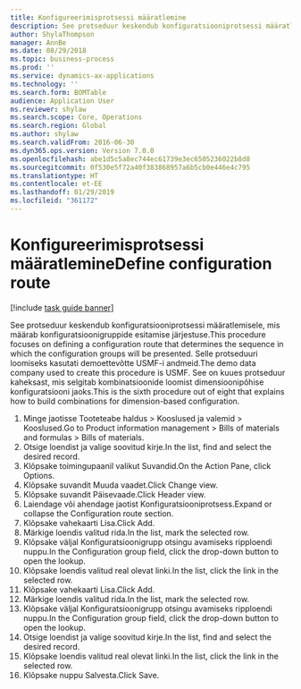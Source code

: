 ```yaml
---
title: Konfigureerimisprotsessi määratlemine
description: See protseduur keskendub konfiguratsiooniprotsessi määratlemisele, mis määrab konfiguratsioonigruppide esitamise järjestuse.
author: ShylaThompson
manager: AnnBe
ms.date: 08/29/2018
ms.topic: business-process
ms.prod: ''
ms.service: dynamics-ax-applications
ms.technology: ''
ms.search.form: BOMTable
audience: Application User
ms.reviewer: shylaw
ms.search.scope: Core, Operations
ms.search.region: Global
ms.author: shylaw
ms.search.validFrom: 2016-06-30
ms.dyn365.ops.version: Version 7.0.0
ms.openlocfilehash: abe1d5c5a8ec744ec61739e3ec6505236022b8d8
ms.sourcegitcommit: 0f530e5f72a40f383868957a6b5cb0e446e4c795
ms.translationtype: HT
ms.contentlocale: et-EE
ms.lasthandoff: 01/29/2019
ms.locfileid: "361172"
---
```

# <a name="define-configuration-route"></a><span data-ttu-id="76e23-103">Konfigureerimisprotsessi määratlemine</span><span class="sxs-lookup"><span data-stu-id="76e23-103">Define configuration route</span></span>

[!include [task guide banner](../../includes/task-guide-banner.md)]

<span data-ttu-id="76e23-104">See protseduur keskendub konfiguratsiooniprotsessi määratlemisele, mis määrab konfiguratsioonigruppide esitamise järjestuse.</span><span class="sxs-lookup"><span data-stu-id="76e23-104">This procedure focuses on defining a configuration route that determines the sequence in which the configuration groups will be presented.</span></span> <span data-ttu-id="76e23-105">Selle protseduuri loomiseks kasutati demoettevõtte USMF-i andmeid.</span><span class="sxs-lookup"><span data-stu-id="76e23-105">The demo data company used to create this procedure is USMF.</span></span> <span data-ttu-id="76e23-106">See on kuues protseduur kaheksast, mis selgitab kombinatsioonide loomist dimensioonipõhise konfiguratsiooni jaoks.</span><span class="sxs-lookup"><span data-stu-id="76e23-106">This is the sixth procedure out of eight that explains how to build combinations for dimension-based configuration.</span></span>

1. <span data-ttu-id="76e23-107">Minge jaotisse Tooteteabe haldus > Kooslused ja valemid > Kooslused.</span><span class="sxs-lookup"><span data-stu-id="76e23-107">Go to Product information management > Bills of materials and formulas > Bills of materials.</span></span>
2. <span data-ttu-id="76e23-108">Otsige loendist ja valige soovitud kirje.</span><span class="sxs-lookup"><span data-stu-id="76e23-108">In the list, find and select the desired record.</span></span>
3. <span data-ttu-id="76e23-109">Klõpsake toimingupaanil valikut Suvandid.</span><span class="sxs-lookup"><span data-stu-id="76e23-109">On the Action Pane, click Options.</span></span>
4. <span data-ttu-id="76e23-110">Klõpsake suvandit Muuda vaadet.</span><span class="sxs-lookup"><span data-stu-id="76e23-110">Click Change view.</span></span>
5. <span data-ttu-id="76e23-111">Klõpsake suvandit Päisevaade.</span><span class="sxs-lookup"><span data-stu-id="76e23-111">Click Header view.</span></span>
6. <span data-ttu-id="76e23-112">Laiendage või ahendage jaotist Konfiguratsiooniprotsess.</span><span class="sxs-lookup"><span data-stu-id="76e23-112">Expand or collapse the Configuration route section.</span></span>
7. <span data-ttu-id="76e23-113">Klõpsake vahekaarti Lisa.</span><span class="sxs-lookup"><span data-stu-id="76e23-113">Click Add.</span></span>
8. <span data-ttu-id="76e23-114">Märkige loendis valitud rida.</span><span class="sxs-lookup"><span data-stu-id="76e23-114">In the list, mark the selected row.</span></span>
9. <span data-ttu-id="76e23-115">Klõpsake väljal Konfiguratsioonigrupp otsingu avamiseks ripploendi nuppu.</span><span class="sxs-lookup"><span data-stu-id="76e23-115">In the Configuration group field, click the drop-down button to open the lookup.</span></span>
10. <span data-ttu-id="76e23-116">Klõpsake loendis valitud real olevat linki.</span><span class="sxs-lookup"><span data-stu-id="76e23-116">In the list, click the link in the selected row.</span></span>
11. <span data-ttu-id="76e23-117">Klõpsake vahekaarti Lisa.</span><span class="sxs-lookup"><span data-stu-id="76e23-117">Click Add.</span></span>
12. <span data-ttu-id="76e23-118">Märkige loendis valitud rida.</span><span class="sxs-lookup"><span data-stu-id="76e23-118">In the list, mark the selected row.</span></span>
13. <span data-ttu-id="76e23-119">Klõpsake väljal Konfiguratsioonigrupp otsingu avamiseks ripploendi nuppu.</span><span class="sxs-lookup"><span data-stu-id="76e23-119">In the Configuration group field, click the drop-down button to open the lookup.</span></span>
14. <span data-ttu-id="76e23-120">Otsige loendist ja valige soovitud kirje.</span><span class="sxs-lookup"><span data-stu-id="76e23-120">In the list, find and select the desired record.</span></span>
15. <span data-ttu-id="76e23-121">Klõpsake loendis valitud real olevat linki.</span><span class="sxs-lookup"><span data-stu-id="76e23-121">In the list, click the link in the selected row.</span></span>
16. <span data-ttu-id="76e23-122">Klõpsake nuppu Salvesta.</span><span class="sxs-lookup"><span data-stu-id="76e23-122">Click Save.</span></span>

